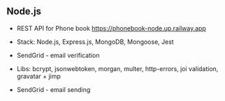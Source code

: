 ## Node.js

- REST API for Phone book
https://phonebook-node.up.railway.app

- Stack: Node.js, Express.js, MongoDB, Mongoose, Jest

- SendGrid - email verification
- Libs: bcrypt, jsonwebtoken, morgan, multer, http-errors, joi validation,
  gravatar + jimp

- SendGrid - email sending
